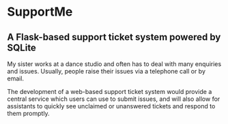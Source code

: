 # SupportMe
## A Flask-based support ticket system powered by SQLite

My sister works at a dance studio and often has to deal with many enquiries and issues. Usually, people raise their issues via a telephone call or by email.

The development of a web-based support ticket system would provide a central service which users can use to submit issues, and will also allow for assistants to quickly see unclaimed or unanswered tickets and respond to them promptly.